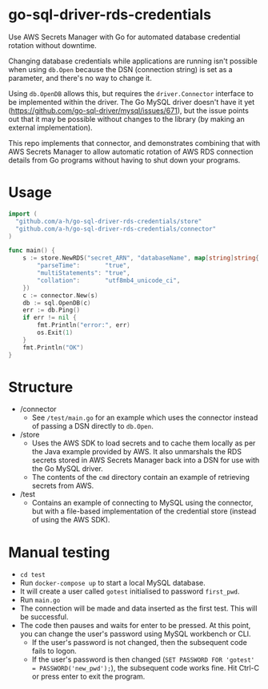 # go-sql-driver-rds-credentials

Use AWS Secrets Manager with Go for automated database credential rotation without downtime.

Changing database credentials while applications are running isn't possible when using `db.Open` because the DSN (connection string) is set as a parameter, and there's no way to change it.

Using `db.OpenDB` allows this, but requires the `driver.Connector` interface to be implemented within the driver. The Go MySQL driver doesn't have it yet (https://github.com/go-sql-driver/mysql/issues/671), but the issue points out that it may be possible without changes to the library (by making an external implementation).

This repo implements that connector, and demonstrates combining that with AWS Secrets Manager to allow automatic rotation of AWS RDS connection details from Go programs without having to shut down your programs.

# Usage

```go
import (
  "github.com/a-h/go-sql-driver-rds-credentials/store"
  "github.com/a-h/go-sql-driver-rds-credentials/connector"
)

func main() {
	s := store.NewRDS("secret_ARN", "databaseName", map[string]string{
		"parseTime":       "true",
		"multiStatements": "true",
		"collation":       "utf8mb4_unicode_ci",
	})
	c := connector.New(s)
	db := sql.OpenDB(c)
	err := db.Ping()
	if err != nil {
		fmt.Println("error:", err)
		os.Exit(1)
	}
	fmt.Println("OK")
}
```

# Structure

* /connector
  * See `/test/main.go` for an example which uses the connector instead of passing a DSN directly to `db.Open`.
* /store
  * Uses the AWS SDK to load secrets and to cache them locally as per the Java example provided by AWS. It also unmarshals the RDS secrets stored in AWS Secrets Manager back into a DSN for use with the Go MySQL driver.
  * The contents of the `cmd` directory contain an example of retrieving secrets from AWS.
* /test
  * Contains an example of connecting to MySQL using the connector, but with a file-based implementation of the credential store (instead of using the AWS SDK).

# Manual testing

* `cd test`
* Run `docker-compose up` to start a local MySQL database.
* It will create a user called `gotest` initialised to password `first_pwd`.
* Run `main.go`
* The connection will be made and data inserted as the first test. This will be successful.
* The code then pauses and waits for enter to be pressed. At this point, you can change the user's password using MySQL workbench or CLI.
  * If the user's password is not changed, then the subsequent code fails to logon.
  * If the user's password is then changed (`SET PASSWORD FOR 'gotest' = PASSWORD('new_pwd');`), the subsequent code works fine. Hit Ctrl-C or press enter to exit the program.
